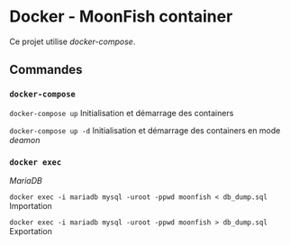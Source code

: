 # Docker - MoonFish container

Ce projet utilise *docker-compose*.

## Commandes

### `docker-compose`

`docker-compose up` Initialisation et démarrage des containers

`docker-compose up -d` Initialisation et démarrage des containers en mode *deamon*



### `docker exec`

*MariaDB*

`docker exec -i mariadb mysql -uroot -ppwd moonfish < db_dump.sql` Importation

`docker exec -i mariadb mysql -uroot -ppwd moonfish > db_dump.sql` Exportation


